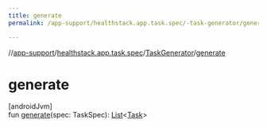 ```yaml
---
title: generate
permalink: /app-support/healthstack.app.task.spec/-task-generator/generate.html

---
```

//[app-support](/app-support.html)/[healthstack.app.task.spec](../index.html)/[TaskGenerator](index.html)/[generate](generate.html)



# generate



[androidJvm]\
fun [generate](generate.html)(spec: TaskSpec): [List](https://kotlinlang.org/api/latest/jvm/stdlib/kotlin.collections/-list/index.html)&lt;[Task](../../healthstack.app.task.entity/-task/index.html)&gt;




